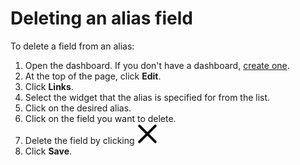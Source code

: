 # Deleting an alias field

To delete a field from an alias:

1. Open the dashboard. If you don't have a dashboard, [create one](create.md).
1. At the top of the page, click **Edit**.
1. Click **Links**.
1. Select the widget that the alias is specified for from the list.
1. Click on the desired alias.
1. Click on the field you want to delete.
1. Delete the field by clicking ![image](../../../_assets/datalens/cross.svg)
1. Click **Save**.

